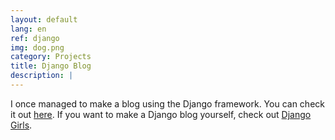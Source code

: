 ```yaml
---
layout: default
lang: en
ref: django
img: dog.png
category: Projects
title: Django Blog
description: |
---
```

I once managed to make a blog using the Django framework. You can check it out [here](/django/). If you want to make a Django blog yourself, check out [Django Girls](https://djangogirls.org/).